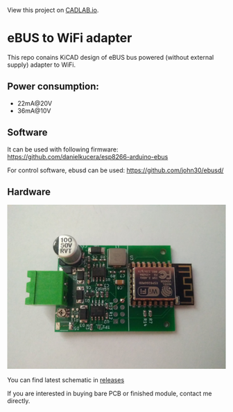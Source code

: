 View this project on [CADLAB.io](https://cadlab.io/project/25252). 

# eBUS to WiFi adapter

This repo conains KiCAD design of eBUS bus powered (without external supply) adapter to WiFi.

## Power consumption:

- 22mA@20V
- 36mA@10V

## Software

It can be used with following firmware: https://github.com/danielkucera/esp8266-arduino-ebus

For control software, ebusd can be used: https://github.com/john30/ebusd/

## Hardware

![board v1.0](img/board-v1.0.jpg)

You can find latest schematic in [releases](https://github.com/danielkucera/ebus-adapter/releases)

If you are interested in buying bare PCB or finished module, contact me directly.
